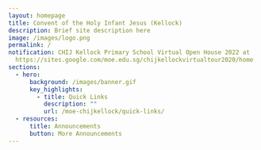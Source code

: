 ```yaml
---
layout: homepage
title: Convent of the Holy Infant Jesus (Kellock)
description: Brief site description here
image: /images/logo.png
permalink: /
notification: CHIJ Kellock Primary School Virtual Open House 2022 at
  https://sites.google.com/moe.edu.sg/chijkellockvirtualtour2020/home
sections:
  - hero:
      background: /images/banner.gif
      key_highlights:
        - title: Quick Links
          description: ""
          url: /moe-chijkellock/quick-links/
  - resources:
      title: Announcements
      button: More Announcements
---
```

